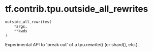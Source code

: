 <div itemscope itemtype="http://developers.google.com/ReferenceObject">
<meta itemprop="name" content="tf.contrib.tpu.outside_all_rewrites" />
</div>

# tf.contrib.tpu.outside_all_rewrites

``` python
outside_all_rewrites(
    *args,
    **kwds
)
```

Experimental API to 'break out' of a tpu.rewrite() (or shard(), etc.).